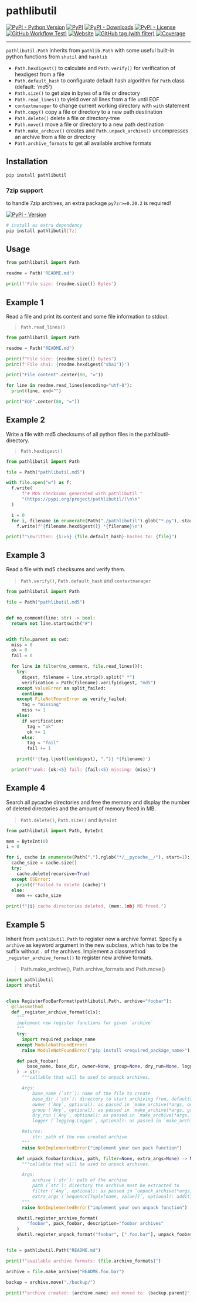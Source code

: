 # pathlibutil

[![PyPI - Python Version](https://img.shields.io/pypi/pyversions/pathlibutil)](https://pypi.org/project/pathlibutil/)
[![PyPI](https://img.shields.io/pypi/v/pathlibutil)](https://pypi.org/project/pathlibutil/)
[![PyPI - Downloads](https://img.shields.io/pypi/dm/pathlibutil)](https://pypi.org/project/pathlibutil/)
[![PyPI - License](https://img.shields.io/pypi/l/pathlibutil)](https://raw.githubusercontent.com/d-chris/pathlibutil/main/LICENSE)
[![GitHub Workflow Test)](https://img.shields.io/github/actions/workflow/status/d-chris/pathlibutil/pytest.yml?logo=github&label=pytest)](https://github.com/d-chris/pathlibutil/actions/workflows/pytest.yml)
[![Website](https://img.shields.io/website?url=https%3A%2F%2Fd-chris.github.io%2Fpathlibutil&up_message=pdoc&logo=github&label=documentation)](https://d-chris.github.io/pathlibutil)
[![GitHub tag (with filter)](https://img.shields.io/github/v/tag/d-chris/pathlibutil?logo=github&label=github)](https://github.com/d-chris/pathlibutil)
[![Coverage](https://img.shields.io/website?url=https%3A%2F%2Fd-chris.github.io%2Fpathlibutil%2Fhtmlcov&up_message=available&down_message=missing&logo=codecov&label=coverage)](https://d-chris.github.io/pathlibutil/htmlcov)

---

`pathlibutil.Path` inherits from  `pathlib.Path` with some useful built-in python functions from `shutil` and `hashlib`

- `Path.hexdigest()` to calculate and `Path.verify()` for verification of hexdigest from a file
- `Path.default_hash` to configurate default hash algorithm for `Path` class (default: *'md5'*)
- `Path.size()` to get size in bytes of a file or directory
- `Path.read_lines()` to yield over all lines from a file until EOF
- `contextmanager` to change current working directory with `with` statement
- `Path.copy()` copy a file or directory to a new path destination
- `Path.delete()` delete a file or directory-tree
- `Path.move()` move a file or directory to a new path destination
- `Path.make_archive()` creates and `Path.unpack_archive()` uncompresses an archive from a file or directory
- `Path.archive_formats` to get all available archive formats
  
## Installation

```bash
pip install pathlibutil
```

### 7zip support

to handle 7zip archives, an extra package `py7zr>=0.20.2` is required!

[![PyPI - Version](https://img.shields.io/pypi/v/py7zr?logo=python&logoColor=white&label=py7zr&color=FFFF33)](https://pypi.org/project/py7zr/)

```bash
# install as extra dependency
pip install pathlibutil[7z]
```

## Usage

```python
from pathlibutil import Path

readme = Path('README.md')

print(f'File size: {readme.size()} Bytes')
```

## Example 1

Read a file and print its content and some file information to stdout.
> `Path.read_lines()`

```python
from pathlibutil import Path

readme = Path("README.md")

print(f"File size: {readme.size()} Bytes")
print(f'File sha1: {readme.hexdigest("sha1")}')

print("File content".center(80, "="))

for line in readme.read_lines(encoding="utf-8"):
  print(line, end="")

print("EOF".center(80, "="))
```

## Example 2

Write a file with md5 checksums of all python files in the pathlibutil-directory.
> `Path.hexdigest()`

```python
from pathlibutil import Path

file = Path("pathlibutil.md5")

with file.open("w") as f:
  f.write(
      f"# MD5 checksums generated with pathlibutil "
      "(https://pypi.org/project/pathlibutil/)\n\n"
  )

  i = 0
  for i, filename in enumerate(Path("./pathlibutil").glob("*.py"), start=1):
    f.write(f"{filename.hexdigest()} *{filename}\n")

print(f"\nwritten: {i:>5} {file.default_hash}-hashes to: {file}")
```

## Example 3

Read a file with md5 checksums and verify them.
> `Path.verify()`, `Path.default_hash` and `contextmanager`

```python
from pathlibutil import Path

file = Path("pathlibutil.md5")


def no_comment(line: str) -> bool:
  return not line.startswith("#")


with file.parent as cwd:
  miss = 0
  ok = 0
  fail = 0

  for line in filter(no_comment, file.read_lines()):
    try:
      digest, filename = line.strip().split(" *")
      verification = Path(filename).verify(digest, "md5")
    except ValueError as split_failed:
      continue
    except FileNotFoundError as verify_failed:
      tag = "missing"
      miss += 1
    else:
      if verification:
        tag = "ok"
        ok += 1
      else:
        tag = "fail"
        fail += 1

    print(f'{tag.ljust(len(digest), ".")} *{filename}')

  print(f"\nok: {ok:<5} fail: {fail:<5} missing: {miss}")
```

## Example 4

Search all pycache directories and free the memory and display the number of
deleted directories and the amount of memory freed in MB.
> `Path.delete()`, `Path.size()` and `ByteInt`

```python
from pathlibutil import Path, ByteInt

mem = ByteInt(0)
i = 0

for i, cache in enumerate(Path(".").rglob("*/__pycache__/"), start=1):
  cache_size = cache.size()
  try:
    cache.delete(recursive=True)
  except OSError:
    print(f"Failed to delete {cache}")
  else:
    mem += cache_size

print(f"{i} cache directories deleted, {mem:.1mb} MB freed.")
```

## Example 5

Inherit from `pathlibutil.Path` to register new a archive format. Specify a
`archive` as keyword argument in the new subclass, which has to be the suffix
without `.` of the archives. Implement a classmethod `_register_archive_format()`
to register new archive formats.

> Path.make_archive(), Path.archive_formats and Path.move()

```python
import pathlibutil
import shutil


class RegisterFooBarFormat(pathlibutil.Path, archive="foobar"):
  @classmethod
  def _register_archive_format(cls):
    """
    implement new register functions for given `archive`
    """
    try:
      import required_package_name
    except ModuleNotFoundError:
      raise ModuleNotFoundError("pip install <required_package_name>")

    def pack_foobar(
        base_name, base_dir, owner=None, group=None, dry_run=None, logger=None
    ) -> str:
      """callable that will be used to unpack archives.

      Args:
          base_name (`str`): name of the file to create
          base_dir (`str`): directory to start archiving from, defaults to `os.curdir`
          owner (`Any`, optional): as passed in `make_archive(*args, owner=None, **kwargs)`. Defaults to None.
          group (`Any`, optional): as passed in `make_archive(*args, group=None, **kwargs)`. Defaults to None.
          dry_run (`Any`, optional): as passed in `make_archive(*args, dry_run=None, **kwargs)`. Defaults to None.
          logger (`logging.Logger`, optional): as passed in `make_archive(*args, logger=None, **kwargs)`. Defaults to None.

      Returns:
          str: path of the new created archive
      """
      raise NotImplementedError("implement your own pack function")

    def unpack_foobar(archive, path, filter=None, extra_args=None) -> None:
      """callable that will be used to unpack archives.

      Args:
          archive (`str`): path of the archive
          path (`str`): directory the archive must be extracted to
          filter (`Any`, optional): as passed in `unpack_archive(*args, filter=None, **kwargs)`. Defaults to None.
          extra_args (`Sequence[Tuple[name, value]]`, optional): additional keyword arguments, specified by `register_unpack_format(*args, extra_args=None, **kwargs)`. Defaults to None.
      """
      raise NotImplementedError("implement your own unpack function")

    shutil.register_archive_format(
        "foobar", pack_foobar, description="foobar archives"
    )
    shutil.register_unpack_format("foobar", [".foo.bar"], unpack_foobar)


file = pathlibutil.Path("README.md")

print(f"available archive formats: {file.archive_formats}")

archive = file.make_archive("README.foo.bar")

backup = archive.move("./backup/")

print(f"archive created: {archive.name} and moved to: {backup.parent}")
```
